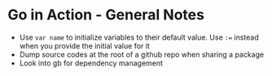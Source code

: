 Go in Action - General Notes
====================

- Use `var name` to initialize variables to their default value. Use `:=` instead when you provide the initial value for it
- Dump source codes at the root of a github repo when sharing a package
- Look into gb for dependency management
